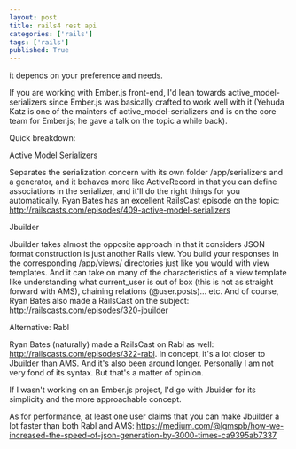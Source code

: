 ```yaml
---
layout: post
title: rails4 rest api
categories: ['rails']
tags: ['rails']
published: True
---
```


it depends on your preference and needs.

If you are working with Ember.js front-end, I'd lean towards active_model-serializers since Ember.js was basically crafted to work well with it (Yehuda Katz is one of the mainters of active_model-serializers and is on the core team for Ember.js; he gave a talk on the topic a while back).

Quick breakdown:

Active Model Serializers

Separates the serialization concern with its own folder /app/serializers and a generator, and it behaves more like ActiveRecord in that you can define associations in the serializer, and it'll do the right things for you automatically. Ryan Bates has an excellent RailsCast episode on the topic: http://railscasts.com/episodes/409-active-model-serializers

Jbuilder

Jbuilder takes almost the opposite approach in that it considers JSON format construction is just another Rails view. You build your responses in the corresponding /app/views/ directories just like you would with view templates. And it can take on many of the characteristics of a view template like understanding what current_user is out of box (this is not as straight forward with AMS), chaining relations (@user.posts)... etc. And of course, Ryan Bates also made a RailsCast on the subject: http://railscasts.com/episodes/320-jbuilder

Alternative: Rabl

Ryan Bates (naturally) made a RailsCast on Rabl as well: http://railscasts.com/episodes/322-rabl. In concept, it's a lot closer to Jbuilder than AMS. And it's also been around longer. Personally I am not very fond of its syntax. But that's a matter of opinion.

If I wasn't working on an Ember.js project, I'd go with Jbuider for its simplicity and the more approachable concept.

As for performance, at least one user claims that you can make Jbuilder a lot faster than both Rabl and AMS: https://medium.com/@lgmspb/how-we-increased-the-speed-of-json-generation-by-3000-times-ca9395ab7337